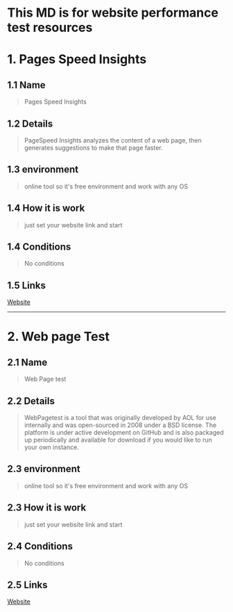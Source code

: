 
# This MD  is for website performance test resources

# 1. Pages Speed Insights

## 1.1 Name

>Pages Speed Insights

## 1.2 Details

> PageSpeed Insights analyzes the content of a web page, then generates suggestions to make that page faster.

## 1.3 environment

> online tool so it's free environment and work with any OS

## 1.4 How it is work

> just set your website link and start

## 1.4 Conditions

 > No conditions

## 1.5 Links

[Website](https://developers.google.com/speed/pagespeed/insights/)

---

# 2. Web page Test

## 2.1 Name

>Web Page test

## 2.2 Details

> WebPagetest is a tool that was originally developed by AOL for use internally and was open-sourced in 2008 under a BSD license. The platform is under active development on GitHub and is also packaged up periodically and available for download if you would like to run your own instance.

## 2.3 environment

> online tool so it's free environment and work with any OS

## 2.3 How it is work

> just set your website link and start

## 2.4 Conditions

 > No conditions

## 2.5 Links

[Website](https://www.webpagetest.org/)
